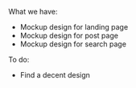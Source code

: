What we have:
* Mockup design for landing page
* Mockup design for post page
* Mockup design for search page

To do: 
* Find a decent design

